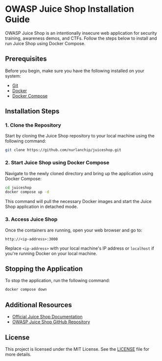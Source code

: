# OWASP Juice Shop Installation Guide

OWASP Juice Shop is an intentionally insecure web application for security training, awareness demos, and CTFs. Follow the steps below to install and run Juice Shop using Docker Compose.

## Prerequisites

Before you begin, make sure you have the following installed on your system:

- [Git](https://git-scm.com/)
- [Docker](https://www.docker.com/)
- [Docker Compose](https://docs.docker.com/compose/)

## Installation Steps

### 1. Clone the Repository

Start by cloning the Juice Shop repository to your local machine using the following command:

```bash
git clone https://github.com/nurlanchip/juiceshop.git
```

### 2. Start Juice Shop using Docker Compose

Navigate to the newly cloned directory and bring up the application using Docker Compose:

```bash
cd juiceshop
docker compose up -d
```

This command will pull the necessary Docker images and start the Juice Shop application in detached mode.

### 3. Access Juice Shop

Once the containers are running, open your web browser and go to:

```
http://<ip-address>:3000
```

Replace `<ip-address>` with your local machine's IP address or `localhost` if you're running Docker on your local machine.

## Stopping the Application

To stop the application, run the following command:

```bash
docker compose down
```

## Additional Resources

- [Official Juice Shop Documentation](https://owasp.org/www-project-juice-shop/)
- [OWASP Juice Shop GitHub Repository](https://github.com/juice-shop/juice-shop)

## License

This project is licensed under the MIT License. See the [LICENSE](LICENSE) file for more details.
